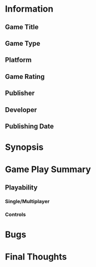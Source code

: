 # Information
## Game Title

## Game Type

## Platform

## Game Rating

## Publisher

## Developer

## Publishing Date

# Synopsis

# Game Play Summary

## Playability

### Single/Multiplayer

### Controls

# Bugs

# Final Thoughts
